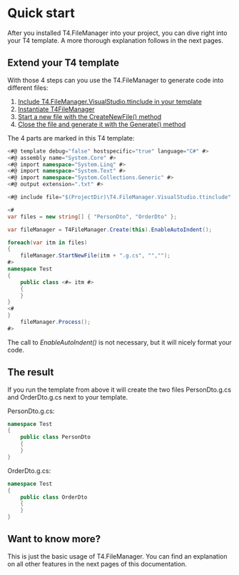 # Quick start

After you installed T4.FileManager into your project, you can dive right into your T4 template. A more thorough explanation follows in the next pages. 



## Extend your T4 template

With those 4 steps can you use the T4.FileManager to generate code into different files:

1. [Include T4.FileManager.VisualStudio.ttinclude in your template](03-Include-in-your-text-template.md)
2. [Instantiate T4FileManager](04-Create-instance.md)
3. [Start a new file with the CreateNewFile() method](05-Start-or-create-file.md)
4. [Close the file and generate it with the Generate() method](07-Proceed-to-generate-files.md)


The 4 parts are marked in this T4 template:


``` csharp hl_lines="8 13 18 27"
<#@ template debug="false" hostspecific="true" language="C#" #>
<#@ assembly name="System.Core" #>
<#@ import namespace="System.Linq" #>
<#@ import namespace="System.Text" #>
<#@ import namespace="System.Collections.Generic" #>
<#@ output extension=".txt" #>

<#@ include file="$(ProjectDir)\T4.FileManager.VisualStudio.ttinclude" #>

<#
var files = new string[] { "PersonDto", "OrderDto" };

var fileManager = T4FileManager.Create(this).EnableAutoIndent();

foreach(var itm in files)
{
	fileManager.StartNewFile(itm + ".g.cs", "","");
#>
namespace Test
{
    public class <#= itm #>
    {
    }
}
<#
}
    fileManager.Process();
#>
```



The call to *EnableAutoIndent()* is not necessary, but it will nicely format your code.



## The result

If you run the template from above it will create the two files PersonDto.g.cs and OrderDto.g.cs next to your template.



PersonDto.g.cs: 

``` csharp
namespace Test
{
    public class PersonDto
    {
    }
}
```



OrderDto.g.cs:

``` csharp 
namespace Test
{
	public class OrderDto
	{
	}
}
```



## Want to know more?

This is just the basic usage of T4.FileManager. You can find an explanation on all other features in the next pages of this documentation.

